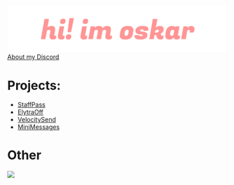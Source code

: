<!--

---- CSS ----
Does not work on github
<style>
    h1 {
        font-size: 5vh;
        font-weight: 100;
    }

    li {
        color: lightgreen;
        list-style-type: square;
    }

    li a {
        color: lightgreen;
    }
</style>

-->

<!-- HTML -->
<img src="media/oskarzyg/oskarzyg-header.png">
<a href="https://gist.github.com/OskarZyg/fe4adf8cd9a346d691e69e6322fc851a">About my Discord</a>
<h1>Projects:</h1>
<ul>
    <li><a href="https://github.com/OskarsMC-Network/StaffPass">StaffPass</a></li>
    <li><a href="https://github.com/OskarsMC-Network/ElytraOff">ElytraOff</a></li>
    <li><a href="https://github.com/OskarsMC-Network/VelocitySend">VelocitySend</a></li>
    <li><a href="https://github.com/OskarsMC-Network/MiniMessages">MiniMessages</a></li>
</ul>

<h1>Other</h1>
<img src="https://github-readme-stats.vercel.app/api?username=oskarzyg&theme=dracula&show_icons=false">
